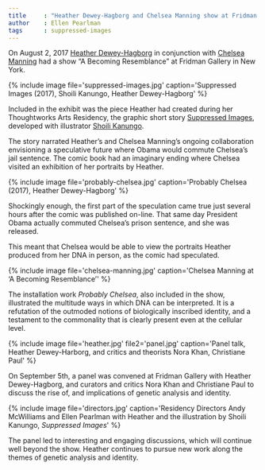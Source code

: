 ```yaml
---
title     : "Heather Dewey-Hagborg and Chelsea Manning show at Fridman Gallery"
author    : Ellen Pearlman
tags      : suppressed-images
---
```

On August 2, 2017 [Heather Dewey-Hagborg](/bio/heather-dewey-hagborg/) in conjunction with [Chelsea Manning](/bio/chelsea-manning/) had a show “A Becoming Resemblance” at Fridman Gallery in New York.

{% include image file='suppressed-images.jpg'
   caption='Suppressed Images (2017), Shoili Kanungo, Heather Dewey-Hagborg' %}

Included in the exhibit was the piece Heather had created during her Thoughtworks Arts Residency, the graphic short story [Suppressed Images](/projects/suppressed-images/), developed with illustrator [Shoili Kanungo](/bio/shoili-kanungo/).

<!--excerpt-ends-->

The story narrated Heather’s and Chelsea Manning’s ongoing collaboration envisioning a speculative future where Obama would commute Chelsea’s jail sentence. The comic book had an imaginary ending where Chelsea visited an exhibition of her portraits by Heather.

{% include image file='probably-chelsea.jpg'
   caption='Probably Chelsea (2017), Heather Dewey-Hagborg' %}

Shockingly enough, the first part of the speculation came true just several hours after the comic was published on-line. That same day President Obama actually commuted Chelsea’s prison sentence, and she was released.

This meant that Chelsea would be able to view the portraits Heather produced from her DNA in person, as the comic had speculated.

{% include image file='chelsea-manning.jpg'
   caption='Chelsea Manning at ‘A Becoming Resemblance’' %}

The installation work _Probably Chelsea_, also included in the show, illustrated the multitude ways in which DNA can be interpreted. It is a refutation of the outmoded notions of biologically inscribed identity, and a testament to the commonality that is clearly present even at the cellular level.

{% include image file='heather.jpg' file2='panel.jpg'
   caption='Panel talk, Heather Dewey-Harborg, and critics and theorists Nora Khan, Christiane Paul' %}

On September 5th, a panel was convened at Fridman Gallery with Heather Dewey-Hagborg, and curators and critics Nora Khan and Christiane Paul to discuss the rise of, and implications of genetic analysis and identity.

{% include image file='directors.jpg'
   caption='Residency Directors Andy McWilliams and Ellen Pearlman with Heather and the illustration by Shoili Kanungo, _Suppressed Images_' %}

The panel led to interesting and engaging discussions, which will continue well beyond the show. Heather continues to pursue new work along the themes of genetic analysis and identity.